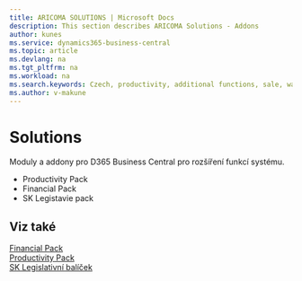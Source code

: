```yaml
---
title: ARICOMA SOLUTIONS | Microsoft Docs
description: This section describes ARICOMA Solutions - Addons
author: kunes
ms.service: dynamics365-business-central
ms.topic: article
ms.devlang: na
ms.tgt_pltfrm: na
ms.workload: na
ms.search.keywords: Czech, productivity, additional functions, sale, warehouse, invoicing, barcode, claims, transportation, workflow
ms.author: v-makune
---
```


# Solutions

Moduly a addony pro D365 Business Central pro rozšíření funkcí systému.


- Productivity Pack 
- Financial Pack
- SK Legistavie pack
 

## Viz také
[Financial Pack](FinancialPack/finance-pack.md)  
[Productivity Pack](ProductivityPack/productivity-pack.md)  
[SK Legislativní balíček](SK/sk-legislative-pack.md)
